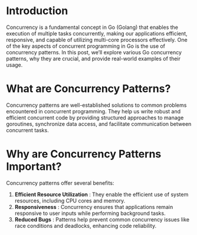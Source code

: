# Introduction

Concurrency is a fundamental concept in Go (Golang) that enables the execution of multiple tasks concurrently, making our applications efficient, responsive, and capable of utilizing multi-core processors effectively. One of the key aspects of concurrent programming in Go is the use of concurrency patterns. In this post, we’ll explore various Go concurrency patterns, why they are crucial, and provide real-world examples of their usage.

# What are Concurrency Patterns?

Concurrency patterns are well-established solutions to common problems encountered in concurrent programming. They help us write robust and efficient concurrent code by providing structured approaches to manage goroutines, synchronize data access, and facilitate communication between concurrent tasks.


# Why are Concurrency Patterns Important?

Concurrency patterns offer several benefits:

1. **Efficient Resource Utilization** : They enable the efficient use of system resources, including CPU cores and memory.
2. **Responsiveness** : Concurrency ensures that applications remain responsive to user inputs while performing background tasks.
3. **Reduced Bugs** : Patterns help prevent common concurrency issues like race conditions and deadlocks, enhancing code reliability.
